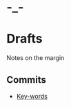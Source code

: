 # -_-
# Drafts
Notes on the margin

## Commits
- [Key-words](https://seesparkbox.com/foundry/semantic_commit_messages)
